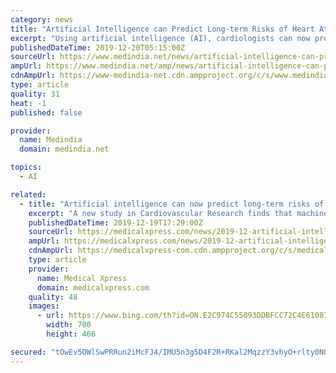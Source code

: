 ```yaml
---
category: news
title: "Artificial Intelligence can Predict Long-term Risks of Heart Attack, Cardiac Death"
excerpt: "Using artificial intelligence (AI), cardiologists can now predict long-term risks of heart attack and cardiac death better than the standard clinical risk assessment. A new study in Cardiovascular Research finds that machine learning, the patterns and ..."
publishedDateTime: 2019-12-20T05:15:00Z
sourceUrl: https://www.medindia.net/news/artificial-intelligence-can-predict-long-term-risks-of-heart-attack-cardiac-death-192143-1.htm
ampUrl: https://www.medindia.net/amp/news/artificial-intelligence-can-predict-long-term-risks-of-heart-attack-cardiac-death-192143-1.htm
cdnAmpUrl: https://www-medindia-net.cdn.ampproject.org/c/s/www.medindia.net/amp/news/artificial-intelligence-can-predict-long-term-risks-of-heart-attack-cardiac-death-192143-1.htm
type: article
quality: 31
heat: -1
published: false

provider:
  name: Medindia
  domain: medindia.net

topics:
  - AI

related:
  - title: "Artificial intelligence can now predict long-term risks of heart attack and cardiac death"
    excerpt: "A new study in Cardiovascular Research finds that machine learning, the patterns and inferences computers use to learn to perform tasks, can predict the long-term risk of heart attack and cardiac death. Indeed, machine learning appears to be better at predicting heart attacks and cardiac deaths than the standard clinical risk assessment used by ..."
    publishedDateTime: 2019-12-19T17:29:00Z
    sourceUrl: https://medicalxpress.com/news/2019-12-artificial-intelligence-long-term-heart-cardiac.html
    ampUrl: https://medicalxpress.com/news/2019-12-artificial-intelligence-long-term-heart-cardiac.amp
    cdnAmpUrl: https://medicalxpress-com.cdn.ampproject.org/c/s/medicalxpress.com/news/2019-12-artificial-intelligence-long-term-heart-cardiac.amp
    type: article
    provider:
      name: Medical Xpress
      domain: medicalxpress.com
    quality: 48
    images:
      - url: https://www.bing.com/th?id=ON.E2C974C55093DDBFCC72C4E61087F999
        width: 700
        height: 466

secured: "tOwEv5OWlSwPRRun2iMcFJ4/IMU5n3g5D4F2R+RKal2MqzzY3vhyO+rlty0NQdsIX8TOqt58H8qJeW9rKkcmvlwlI+Iznv765RQWKc+6YXpYipJDR9VShDzCvVVxeKPftuT/MFWMYXwzHlguykXrEizr86rCDK/7jyDvPz/qmbRv0gLz8dKbokt9hh5kiSW/dDf8ZC2GqXhWe7j3bNmKDzJHe11SUEj0hyAScu0H3JAmIVCgv3q+r81LcmuVLwnhKSZbBRYjAa0TG2gTSK2kLA==;iNa1nzLKCMGV/NrW6+Au+g=="
---
```


